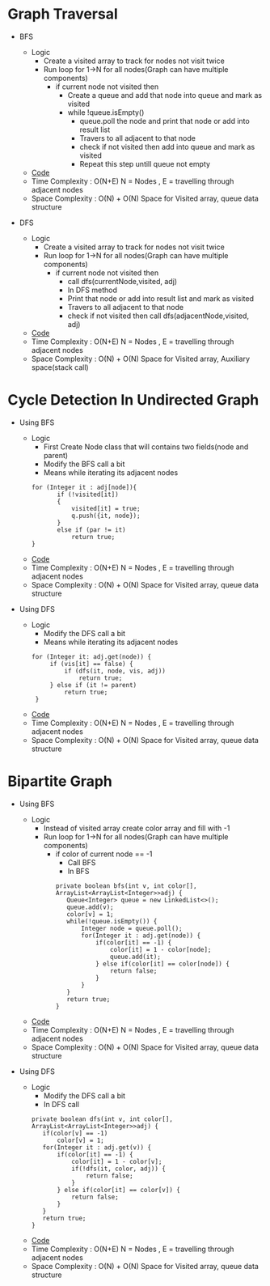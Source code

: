# Graph Traversal
  * BFS
    - Logic
      - Create a visited array to track for nodes not visit twice
      - Run loop for 1->N for all nodes(Graph can have multiple components)
        - if current node not visited then
          - Create a queue and add that node into queue and mark as visited
          - while !queue.isEmpty()
            - queue.poll the node and print that node or add into result list
            - Travers to all adjacent to that node 
            - check if not visited then add into queue and mark as visited
            - Repeat this step untill queue not empty
    - [Code](BFS.java)
    - Time Complexity : O(N+E)
      N = Nodes , E = travelling through adjacent nodes
    - Space Complexity : O(N) + O(N) Space for Visited array, queue data structure
    
  * DFS
    - Logic
      - Create a visited array to track for nodes not visit twice
      - Run loop for 1->N for all nodes(Graph can have multiple components)
        - if current node not visited then
          - call dfs(currentNode,visited, adj)
          - In DFS method
           - Print that node or add into result list and mark as visited
           - Travers to all adjacent to that node 
           - check if not visited then call dfs(adjacentNode,visited, adj)
    - [Code](DFS.java)
    - Time Complexity : O(N+E)
      N = Nodes , E = travelling through adjacent nodes
    - Space Complexity : O(N) + O(N) Space for Visited array, Auxiliary space(stack call)

# Cycle Detection In Undirected Graph
  * Using BFS
    - Logic 
      - First Create Node class that will contains two fields(node and parent)
      - Modify the BFS call a bit
      - Means while iterating its adjacent nodes
      ```
      for (Integer it : adj[node]){
             if (!visited[it])
             {
                 visited[it] = true;
                 q.push({it, node});
             }
             else if (par != it)
                 return true;
      } 
      ```
    - [Code](CycleDetectionInUnDirectedGraphUsingBFS.java)
    - Time Complexity : O(N+E)
      N = Nodes , E = travelling through adjacent nodes
    - Space Complexity : O(N) + O(N) Space for Visited array, queue data structure
  
  * Using DFS
    - Logic 
      - Modify the DFS call a bit
      - Means while iterating its adjacent nodes
      ```
      for (Integer it: adj.get(node)) {
           if (vis[it] == false) {
               if (dfs(it, node, vis, adj))
                   return true;
           } else if (it != parent)
               return true;
       }
      ```
    - [Code](CycleDetectionInUnDirectedGraphUsingDFS.java)
    - Time Complexity : O(N+E)
      N = Nodes , E = travelling through adjacent nodes
    - Space Complexity : O(N) + O(N) Space for Visited array, queue data structure

# Bipartite Graph
  * Using BFS
    - Logic
      - Instead of visited array create color array and fill with -1
      - Run loop for 1->N for all nodes(Graph can have multiple components)
        - if color of current node == -1
          - Call BFS 
          - In BFS 
          ```
          private boolean bfs(int v, int color[], ArrayList<ArrayList<Integer>>adj) {
             Queue<Integer> queue = new LinkedList<>();
             queue.add(v);
             color[v] = 1;
             while(!queue.isEmpty()) {
                 Integer node = queue.poll();
                 for(Integer it : adj.get(node)) {
                     if(color[it] == -1) {
                         color[it] = 1 - color[node];
                         queue.add(it);
                     } else if(color[it] == color[node]) {
                         return false;
                     }
                 }
             }
             return true;
          }
          ```
    - [Code](BipartiteGraphUsingBFS.java)
    - Time Complexity : O(N+E)
      N = Nodes , E = travelling through adjacent nodes
    - Space Complexity : O(N) + O(N) Space for Visited array, queue data structure
 
 * Using DFS
    - Logic 
      - Modify the DFS call a bit
      - In DFS call
      ```
      private boolean dfs(int v, int color[], ArrayList<ArrayList<Integer>>adj) {
         if(color[v] == -1) 
             color[v] = 1;
         for(Integer it : adj.get(v)) {
             if(color[it] == -1) {
                 color[it] = 1 - color[v];
                 if(!dfs(it, color, adj)) {
                     return false;
                 }
             } else if(color[it] == color[v]) {
                 return false;
             }
         }
         return true;
      }
      ```
    - [Code](BipartiteGraphUsingDFS.java)
    - Time Complexity : O(N+E)
      N = Nodes , E = travelling through adjacent nodes
    - Space Complexity : O(N) + O(N) Space for Visited array, queue data structure
